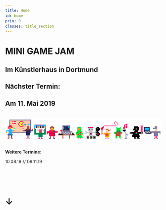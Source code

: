 ```yaml
---
title: Home
id: home
prio: 0
classes: title_section
---
```


<div class="flyer">
	<h1>MINI GAME JAM</h1>
	<h2>Im Künstlerhaus in Dortmund</h2>
	<h2>Nächster Termin:</h2>
	<h2>Am 11. Mai 2019 </h2>
	<br>
	<img src="/img/people.png" id="people" alt="Schmuckbild Menschen und Maschinen machen Spiele">
	<br>
	<br>
	<p><b>Weitere Termine:</b></p>
	<p>10.08.19 // 09.11.19</p>
	<br>
	<br>
	<br>
	<h1>↓</h1>
</div>
